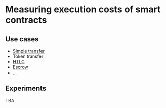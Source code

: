 # Measuring execution costs of smart contracts

## Use cases

- [Simple transfer](contracts/simple_transfer)
- Token transfer
- [HTLC](contracts/htlc)
- [Escrow](contracts/escrow)
- ...

## Experiments

TBA
